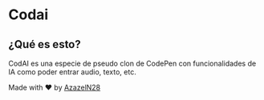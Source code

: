 # Codai

## ¿Qué es esto?

CodAI es una especie de pseudo clon de CodePen con funcionalidades de IA como poder entrar audio, texto, etc.

Made with :heart: by [AzazelN28](https://github.com/azazeln28)
